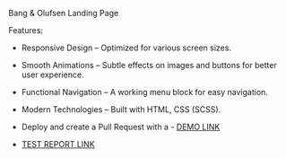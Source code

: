 Bang & Olufsen Landing Page

Features:
- Responsive Design – Optimized for various screen sizes.
- Smooth Animations – Subtle effects on images and buttons for better user experience.
- Functional Navigation – A working menu block for easy navigation.
- Modern Technologies – Built with HTML, CSS (SCSS).


- Deploy and create a Pull Request with a - [DEMO LINK](https://verdyshvoloymyr.github.io/layout_landing-page/)
- [TEST REPORT LINK](https://verdyshvoloymyr.github.io/layout_landing-page/report/html_report/)

